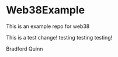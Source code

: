 # Web38Example
This is an example repo for web38


This is a test change! testing testing testing! 

Bradford Quinn
